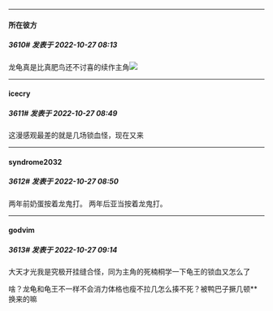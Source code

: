 

*****

####  所在彼方  
##### 3610#       发表于 2022-10-27 08:13

龙龟真是比真肥鸟还不讨喜的续作主角<img src="https://static.saraba1st.com/image/smiley/face2017/067.png" referrerpolicy="no-referrer">



*****

####  icecry  
##### 3611#       发表于 2022-10-27 08:49

这漫感观最差的就是几场锁血怪，现在又来



*****

####  syndrome2032  
##### 3612#       发表于 2022-10-27 08:50

两年前奶蛋按着龙鬼打。
两年后亚当按着龙鬼打。



*****

####  godvim  
##### 3613#       发表于 2022-10-27 09:14

大天才光我是究极开挂缝合怪，同为主角的死楠桐学一下龟王的锁血又怎么了

啥？龙龟和龟王不一样不会消力体格也瘦不拉几怎么揍不死？被鸭巴子撅几顿**换来的嘛

